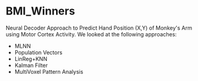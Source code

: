 # BMI_Winners

Neural Decoder Approach to Predict Hand Position (X,Y) of Monkey's Arm using Motor Cortex Activity. 
We looked at the following approaches:
- MLNN
- Population Vectors
- LinReg+KNN
- Kalman Filter
-  MultiVoxel Pattern Analysis
